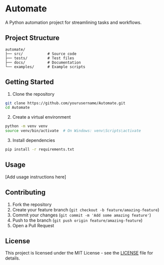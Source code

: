 # Automate

A Python automation project for streamlining tasks and workflows.

## Project Structure

```
automate/
├── src/           # Source code
├── tests/         # Test files
├── docs/          # Documentation
└── examples/      # Example scripts
```

## Getting Started

1. Clone the repository
```bash
git clone https://github.com/yourusername/Automate.git
cd Automate
```

2. Create a virtual environment
```bash
python -m venv venv
source venv/bin/activate  # On Windows: venv\Scripts\activate
```

3. Install dependencies
```bash
pip install -r requirements.txt
```

## Usage

[Add usage instructions here]

## Contributing

1. Fork the repository
2. Create your feature branch (`git checkout -b feature/amazing-feature`)
3. Commit your changes (`git commit -m 'Add some amazing feature'`)
4. Push to the branch (`git push origin feature/amazing-feature`)
5. Open a Pull Request

## License

This project is licensed under the MIT License - see the [LICENSE](LICENSE) file for details. 
